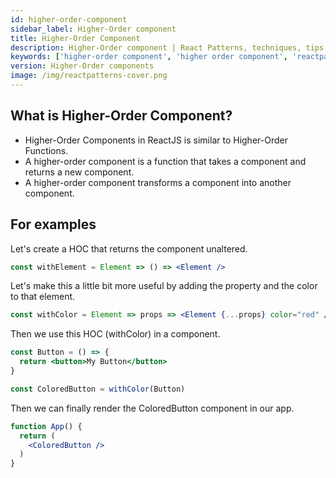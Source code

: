 ```yaml
---
id: higher-order-component
sidebar_label: Higher-Order component
title: Higher-Order Component
description: Higher-Order component | React Patterns, techniques, tips and tricks in development for React developers.
keywords: ['higher-order component', 'higher order component', 'reactpatterns', 'react patterns', 'reactjspatterns', 'reactjs patterns', 'react', 'reactjs', 'react techniques', 'react tips and tricks']
version: Higher-Order components
image: /img/reactpatterns-cover.png
---
```


## What is Higher-Order Component?

* Higher-Order Components in ReactJS is similar to Higher-Order Functions.
* A higher-order component is a function that takes a component and returns a new component.
* A higher-order component transforms a component into another component.

## For examples

Let's create a HOC that returns the component unaltered.

```jsx
const withElement = Element => () => <Element />
```

Let's make this a little bit more useful by adding the property and the color to that element.

```jsx
const withColor = Element => props => <Element {...props} color="red" />
```

Then we use this HOC (withColor) in a component.

```jsx
const Button = () => {
  return <button>My Button</button>
}

const ColoredButton = withColor(Button)
```

Then we can finally render the ColoredButton component in our app.

```jsx
function App() {
  return (
    <ColoredButton />
  )
}
```

